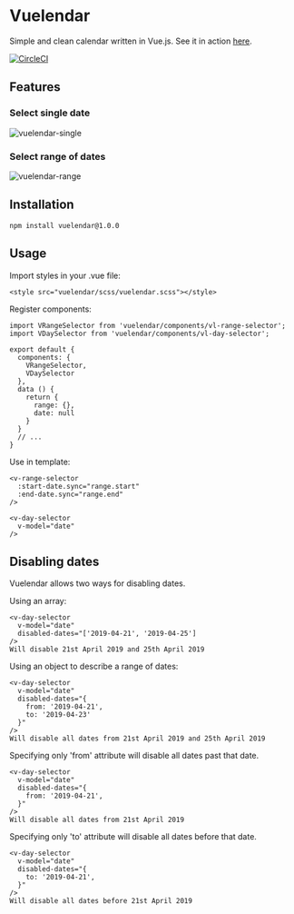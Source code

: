 # Vuelendar
Simple and clean calendar written in Vue.js. See it in action [here](https://codesthq.github.io/vuelendar-demo/).

[![CircleCI](https://circleci.com/gh/codesthq/vuelendar/tree/master.svg?style=svg)](https://circleci.com/gh/codesthq/vuelendar/tree/master)

## Features
### Select single date
![vuelendar-single](https://user-images.githubusercontent.com/10059264/55957707-44f7fb00-5c67-11e9-8648-d81d36c67489.png)

### Select range of dates
![vuelendar-range](https://user-images.githubusercontent.com/10059264/55957608-0b26f480-5c67-11e9-89cc-1e94c1b5c463.png)


## Installation
    npm install vuelendar@1.0.0

## Usage
Import styles in your .vue file:

    <style src="vuelendar/scss/vuelendar.scss"></style>

Register components:

    import VRangeSelector from 'vuelendar/components/vl-range-selector';
    import VDaySelector from 'vuelendar/components/vl-day-selector';

    export default {
      components: {
        VRangeSelector,
        VDaySelector
      },
      data () {
        return {
          range: {},
          date: null
        }
      }
      // ...
    }

Use in template:

    <v-range-selector
      :start-date.sync="range.start"
      :end-date.sync="range.end"
    />

    <v-day-selector
      v-model="date"
    />

## Disabling dates

Vuelendar allows two ways for disabling dates.

Using an array:


    <v-day-selector
      v-model="date"
      disabled-dates="['2019-04-21', '2019-04-25']
    />
    Will disable 21st April 2019 and 25th April 2019

Using an object to describe a range of dates:

    <v-day-selector
      v-model="date"
      disabled-dates="{
        from: '2019-04-21',
        to: '2019-04-23'
      }"
    />
    Will disable all dates from 21st April 2019 and 25th April 2019

Specifying only 'from' attribute will disable all dates past that date.


    <v-day-selector
      v-model="date"
      disabled-dates="{
        from: '2019-04-21',
      }"
    />
    Will disable all dates from 21st April 2019

Specifying only 'to' attribute will disable all dates before that date.


    <v-day-selector
      v-model="date"
      disabled-dates="{
        to: '2019-04-21',
      }"
    />
    Will disable all dates before 21st April 2019
